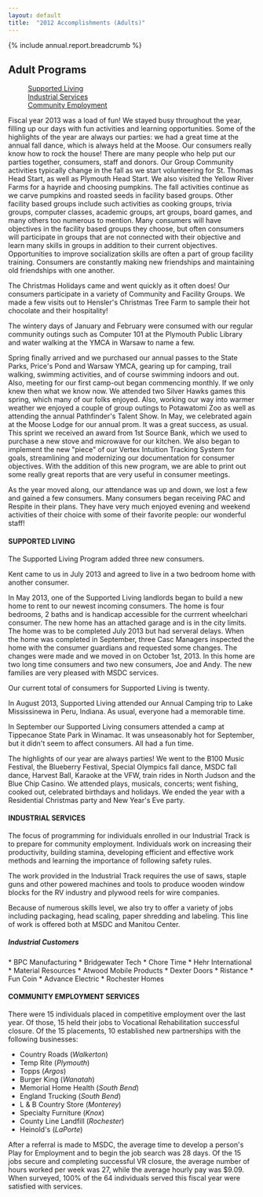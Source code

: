 ```yaml
---
layout: default
title:  "2012 Accomplishments (Adults)"
---
```

{% include annual.report.breadcrumb %}

## Adult Programs

<dl class="tabs pill">
  <dd><a href="#supported">Supported Living</a></dd>
  <dd><a href="#industrial">Industrial Services</a></dd>
  <dd><a href="#employment">Community Employment</a></dd>
</dl>

Fiscal year 2013 was a load of fun! We stayed busy throughout the year, filling up our days with fun activities and learning 
opportunities. Some of the highlights of the year are always our parties: we had a great time at the annual fall dance, which 
is always held at the Moose. Our consumers really know how to rock the house! There are many people who help put our parties 
together, consumers, staff and donors. Our Group Community activities typically change in the fall as we start volunteering for 
St. Thomas Head Start, as well as Plymouth Head Start. We also visited the Yellow River Farms for a hayride and choosing pumpkins. 
The fall activities continue as we carve pumpkins and roasted seeds in facility based groups. Other facility based groups include 
such activities as cooking groups, trivia groups, computer classes, academic groups, art groups, board games, and many others 
too numerous to mention. Many consumers will have objectives in the facility based groups they choose, but often consumers will 
participate in groups that are not connected with their objective and learn many skills in groups in addition to their current 
objectives. Opportunities to improve socialization skills are often a part of group facility training. Consumers are constantly 
making new friendships and maintaining old friendships with one another. 

The Christmas Holidays came and went quickly as it often does! Our consumers participate in a variety of Community and Facility 
Groups. We made a few visits out to Hensler's Christmas Tree Farm to sample their hot chocolate and their hospitality!  

The wintery days of January and February were consumed with our regular community outings such as Computer 101 at the Plymouth 
Public Library and water walking at the YMCA in Warsaw to name a few.  

Spring finally arrived and we purchased our annual passes to the State Parks, Price's Pond and Warsaw YMCA, gearing up for camping, 
trail walking, swimming activities, and of course swimming indoors and out. Also, meeting for our first camp-out began commencing 
monthly. If we only knew then what we know now. We attended two Silver Hawks games this spring, which many of our folks enjoyed. 
Also, working our way into warmer weather we enjoyed a couple of group outings to Potawatomi Zoo as well as attending the annual 
Pathfinder's Talent Show. In May, we celebrated again at the Moose Lodge for our annual prom. It was a great success, as usual. 
This sprint we received an award from 1st Source Bank, which we used to purchase a new stove and microwave for our kitchen. We also 
began to implement the new "piece" of our Vertex Intuition Tracking System for goals, streamlining and modernizing our documentation 
for consumer objectives. With the addition of this new program, we are able to print out some really great reports that are very 
useful in consumer meetings. 

As the year moved along, our attendance was up and down, we lost a few and gained a few consumers. Many consumers began receiving 
PAC and Respite in their plans. They have very much enjoyed evening and weekend activities of their choice with some of their 
favorite people: our wonderful staff! 

<h4 class="subheader" id="supported">SUPPORTED LIVING</h4>
The Supported Living Program added three new consumers. 

Kent came to us in July 2013 and agreed to live in a two bedroom home with another consumer. 

In May 2013, one of the Supported Living landlords began to build a new home to rent to our newest incoming consumers. The home 
is four bedrooms, 2 baths and is handicap accessible for the currrent wheelchari consumer. The new home has an attached garage 
and is in the city limits. The home was to be completed July 2013 but had serveral delays. When the home was completed in 
September, three Casc Managers inspected the home with the consumer guardians and requested some changes. The changes were made 
and we moved in on October 1st, 2013. In this home are two long time consumers and two new consumers, Joe and Andy. The new 
families are very pleased with MSDC services. 

Our current total of consumers for Supported Living is twenty. 

In August 2013, Supported Living attended our Annual Camping trip to Lake Mississinewa in Peru, Indiana. As usual, everyone had 
a memorable time. 

In September our Supported Living consumers attended a camp at Tippecanoe State Park in Winamac. It was unseasonably hot for 
September, but it didn't seem to affect consumers. All had a fun time. 

The highlights of our year are always parties! We went to the B100 Music Festival, the Blueberry Festival, Special Olympics fall 
dance, MSDC fall dance, Harvest Ball, Karaoke at the VFW, train rides in North Judson and the Blue Chip Casino. We attended plays, 
musicals, concerts; went fishing, cooked out, celebrated birthdays and holidays. We ended the year with a Residential Christmas 
party and New Year's Eve party. 

<h4 class="subheader" id="industrial">INDUSTRIAL SERVICES</h4>
The focus of programming for individuals enrolled in our Industrial Track is to prepare for community employment. Individuals work 
on increasing their productivity, building stamina, developing efficient and effective work methods and learning the importance of 
following safety rules. 

The work provided in the Industrial Track requires the use of saws, staple guns and other powered machines and tools to produce 
wooden window blocks for the RV industry and plywood reels for wire companies. 

Because of numerous skills level, we also try to offer a variety of jobs including packaging, head scaling, paper shredding and 
labeling. This line of work is offered both at MSDC and Manitou Center. 

<h5 class="subheader">Industrial Customers</h5>
*  BPC Manufacturing 
*  Bridgewater Tech
*  Chore Time 
*  Hehr International 
*  Material Resources 
*  Atwood Mobile Products 
*  Dexter Doors 
*  Ristance 
*  Fun Coin 
*  Advance Electric 
*  Rochester Homes 

<h4 class="subheader" id="employment">COMMUNITY EMPLOYMENT SERVICES</h4>
There were 15 individuals placed in competitive employment over the last year. Of those, 15 held their jobs to Vocational 
Rehabilitation successful closure. Of the 15 placements, 10 established new partnerships with the following businesses: 

*  Country Roads (_Walkerton_)
*  Temp Rite (_Plymouth_)
*  Topps (_Argos_)
*  Burger King (_Wanatah_)
*  Memorial Home Health (_South Bend_)
*  England Trucking (_South Bend_)
*  L & B Country Store (_Monterey_)
*  Specialty Furniture (_Knox_)
*  County Line Landfill (_Rochester_)
*  Heinold's (_LaPorte_)

After a referral is made to MSDC, the average time to develop a person's Play for Employment and to begin the job search was 28 
days. Of the 15 jobs secure and completing successful VR closure, the average number of hours worked per week was 27, while the 
average hourly pay was $9.09. When surveyed, 100% of the 64 individuals served this fiscal year were satisfied with services. 

